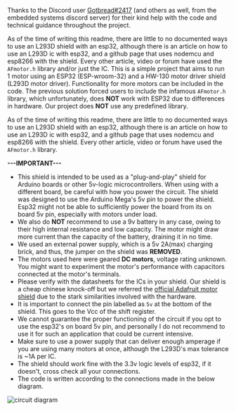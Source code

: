 Thanks to the Discord user [Gotbread#2417](https://github.com/Gotbread/) (and others as well, from the embedded systems discord server) for their kind help with the code and technical guidance throughout the project.

As of the time of writing this readme, there are little to no documented ways to use an L293D shield with an esp32, although there is an article on how to use an L293D ic with esp32, and a github page that uses nodemcu and esp8266 with the shield. Every other article, video or forum have used the `AFmotor.h` library and/or just the IC.
This is a simple project that aims to run 1 motor using an ESP32 (ESP-wroom-32) and a HW-130 motor driver shield (L293D motor driver). Functionality for more motors can be included in the code.
The previous solution forced users to include the infamous `AFmotor.h` library, which unfortunately, does **NOT** work with ESP32 due to differences in hardware.
Our project does **NOT** use any predefined library. 

As of the time of writing this readme, there are little to no documented ways to use an L293D shield with an esp32, although there is an article on how to use an L293D ic with esp32, and a github page that uses nodemcu and esp8266 with the shield. Every other article, video or forum have used the `AFmotor.h` library.

**---IMPORTANT---**
- This shield is intended to be used as a "plug-and-play" shield for Arduino boards or other 5v-logic microcontrollers. When using with a different board, be careful with how you power the circuit. The shield was designed to use the Arduino Mega's 5v pin to power the shield. Esp32 might not be able to sufficiently power the board from its on board 5v pin, especially with motors under load.
- We also do **NOT** recommend to use a 9v battery in any case, owing to their high internal resistance and low capacity. The motor might draw more current than the capacity of the battery, draining it in no time.
- We used an external power supply, which is a 5v 2A(max) charging brick, and thus, the jumper on the shield was **__REMOVED__**.
- The motors used here were geared **DC motors**, voltage rating unknown. You might want to experiment the motor's performance with capacitors connected at the motor's terminals.
- Please verify with the datasheets for the ICs in your shield. Our shield is a cheap chinese knock-off but we referred the [official Adafruit motor shield](https://github.com/adafruit/Adafruit-Motor-Shield-library) due to the stark similarities involved with the hardware.
- It is important to connect the pin labelled as `5v` at the bottom of the shield. This goes to the Vcc of the shift register.
- We cannot guarantee the proper functioning of the circuit if you opt to use the esp32's on board 5v pin, and personally I do not recommend to use it for such an application that could be current intensive.
- Make sure to use a power supply that can deliver enough amperage if you are using many motors at once, although the L293D's max tolerance is ~1A per IC.
- The shield should work fine with the 3.3v logic levels of esp32, if it doesn't, cross check all your connections.
- The code is written according to the connections made in the below diagram.

![circuit diagram](https://github.com/user-attachments/assets/91a676e2-481f-4c19-b41e-186fa66f2386)
